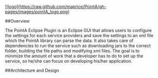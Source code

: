 <a href="http://maprice.github.io/PointA/">
![logo](https://raw.github.com/maprice/PointA/gh-pages/images/pointA_logo.png)
</a>


##Overview

The PointA Eclipse Plugin is an Eclipse GUI that allows users to configure the settings for each service providers and save the settings to an xml file which the PointA library can parse the data. It also takes care of dependencies to run the service such as downloading jars to the correct folder, building the file paths and modifying xml files. The goal is to minimize the amount of work that a developer has to do to set up the service, so he/she can focus on developing his/her application. 


##Architecture and Design

